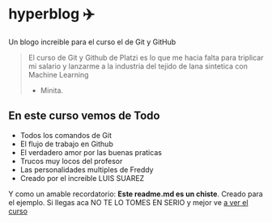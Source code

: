 # hyperblog ✈️
Un blogo increible para el curso el de Git y GitHub
>El curso de Git y Github de Platzi es  lo que me hacia falta para triplicar mi salario y lanzarme a la industria del tejido de lana sintetica con Machine Learning
> - Minita.

## En este curso vemos de Todo
* Todos los comandos de Git
* El flujo de trabajo en Github
* El verdadero amor por las buenas praticas
* Trucos muy locos del profesor
* Las personalidades multiples de Freddy
* Creado por el increible LUIS SUAREZ

Y como un amable recordatorio: **Este readme.md es un chiste**. Creado para el ejemplo. Si llegas aca NO TE LO TOMES EN SERIO y mejor ve [a ver el curso](http://https://platzi.com/cursos/git-github/ "a ver el curso")